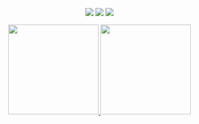 <p align="center">
<a href="https://www.linkedin.com/in/guilherme-nascimento-931279289/" target="_blank"><img src="https://img.shields.io/badge/-LinkedIn-%230077B5?style=for-the-badge&logo=linkedin&logoColor=white" target="_blank"></a>
  <a href="https://www.instagram.com/guinazx/" target="_blank"><img src="https://img.shields.io/badge/-Instagram-%23E4405F?style=for-the-badge&logo=instagram&logoColor=white" target="_blank"></a>
 <a href="https://open.spotify.com/user/ocp2chuvgzkr7d0g8tl7odfa3" target="_blank"><img src="https://img.shields.io/badge/Spotify-1ED760?&style=for-the-badge&logo=spotify&logoColor=white" target="_blank"></a>
</p>

  <p align="center"> 
<a href="https://github.com/GuilhermeNasciment">
  <img height="180em" src="https://github-readme-stats-eight-theta.vercel.app/api?username=GuilhermeNasciment&show_icons=true&theme=dark&include_all_commits=true&count_private=true"/>
  <img height="180em" src="https://github-readme-stats-eight-theta.vercel.app/api/top-langs/?username=GuilhermeNasciment&layout=compact&langs_count=8&theme=dark"/>
</a>
</p>
